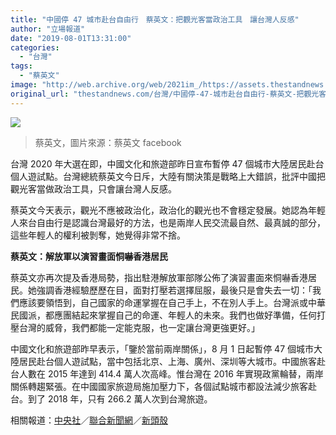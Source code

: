 ```yaml
---
title: "中國停 47 城市赴台自由行　蔡英文：把觀光客當政治工具　讓台灣人反感"
author: "立場報道"
date: "2019-08-01T13:31:00"
categories:
  - "台灣"
tags:
  - "蔡英文"
image: "http://web.archive.org/web/2021im_/https://assets.thestandnews.com/media/photos/67655533_10155977570316065_60096599744839680_n_417Du.png"
original_url: "thestandnews.com/台灣/中國停-47-城市赴台自由行-蔡英文-把觀光客當政治工具-讓台灣人反感"
---
```

![](http://web.archive.org/web/2021im_/https://assets.thestandnews.com/media/photos/67655533_10155977570316065_60096599744839680_n_417Du.png)
> 蔡英文，圖片來源：蔡英文 facebook

台灣 2020 年大選在即，中國文化和旅遊部昨日宣布暫停 47 個城市大陸居民赴台個人遊試點。台灣總統蔡英文今日斥，大陸有關決策是戰略上大錯誤，批評中國把觀光客當做政治工具，只會讓台灣人反感。

蔡英文今天表示，觀光不應被政治化，政治化的觀光也不會穩定發展。她認為年輕人來台自由行是認識台灣最好的方法，也是兩岸人民交流最自然、最真誠的部分，這些年輕人的權利被剝奪，她覺得非常不捨。

**蔡英文：解放軍以演習畫面恫嚇香港居民**

蔡英文亦再次提及香港局勢，指出駐港解放軍部隊公佈了演習畫面來恫嚇香港居民。她強調香港經驗歷歷在目，面對打壓若選擇屈服，最後只是會失去一切：「我們應該要領悟到，自己國家的命運掌握在自己手上，不在別人手上。台灣派或中華民國派，都應團結起來掌握自己的命運、年輕人的未來。我們也做好準備，任何打壓台灣的威脅，我們都能一定能克服，也一定讓台灣更強更好。」

中國文化和旅遊部昨早表示，「鑒於當前兩岸關係」，8 月 1 日起暫停 47 個城市大陸居民赴台個人遊試點，當中包括北京、上海、廣州、深圳等大城市。中國旅客赴台人數在 2015 年達到 414.4 萬人次高峰。惟台灣在 2016 年實現政黨輪替，兩岸關係轉趨緊張。在中國國家旅遊局施加壓力下，各個試點城市都設法減少旅客赴台。到了 2018 年，只有 266.2 萬人次到台灣旅遊。

相關報道：[中央社](http://web.archive.org/web/20211229102539/https://www.cna.com.tw/news/firstnews/201908015003.aspx)／[聯合新聞網](http://web.archive.org/web/20211229102539/https://udn.com/news/story/6656/3963500?from=udn-ch1_breaknews-1-cate1-news)／[新頭殼](http://web.archive.org/web/20211229102539/https://newtalk.tw/news/view/2019-08-01/280147)
